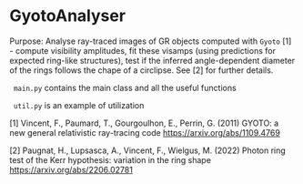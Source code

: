 # GyotoAnalyser

Purpose: Analyse ray-traced images of GR objects computed with `Gyoto` [1] - compute visibility amplitudes, fit these visamps (using predictions for expected ring-like structures), test if the inferred angle-dependent diameter of the rings follows the chape of a circlipse. See [2] for further details.
 
` main.py` contains the main class and all the useful functions 
 
` util.py` is an example of utilization


[1] Vincent, F., Paumard, T., Gourgoulhon, E., Perrin, G. (2011)
GYOTO: a new general relativistic ray-tracing code
https://arxiv.org/abs/1109.4769

[2] Paugnat, H., Lupsasca, A., Vincent, F., Wielgus, M. (2022)
Photon ring test of the Kerr hypothesis: variation in the ring shape
https://arxiv.org/abs/2206.02781
